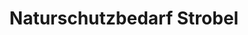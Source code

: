 ---
title: "Naturschutzbedarf Strobel"
url: /schmoelln/naturschutzbedarf-strobel/
shop: Allgemein
---